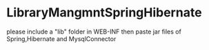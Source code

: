 # LibraryMangmntSpringHibernate
please include a "lib" folder in WEB-INF then paste jar files of Spring,Hibernate and MysqlConnector

